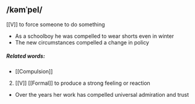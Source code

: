 ## /kəmˈpel/
[[V]]
to force someone to do something

- As a schoolboy he was compelled to wear shorts even in winter
- The new circumstances compelled a change in policy

##### Related words:
- [[Compulsion]]

2. [[V]] [[Formal]]
to produce a strong feeling or reaction

- Over the years her work has compelled universal admiration and trust

